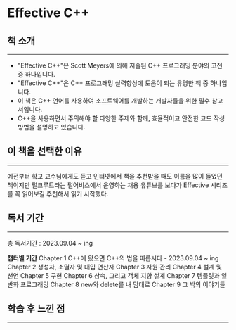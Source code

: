 # Effective C++ 


## 책 소개
-------------

* "Effective C++"은 Scott Meyers에 의해 저술된 C++ 프로그래밍 분야의 고전 중 하나입니다.
* "Effective C++"은 C++ 프로그래밍 실력향상에 도움이 되는 유명한 책 중 하나입니다.
* 이 책은 C++ 언어를 사용하여 소프트웨어를 개발하는 개발자들을 위한 필수 참고서입니다.
* C++을 사용하면서 주의해야 할 다양한 주제와 함께, 효율적이고 안전한 코드 작성 방법을 설명하고 있습니다.

## 이 책을 선택한 이유
-------------

예전부터 학교 교수님에게도 듣고 인터넷에서 책을 추천받을 때도 이름을 많이 들었던 책이지만 펄크루트라는 펄어비스에서 운영하는 채용 유튜브를 보다가 Effective 시리즈를 꼭 읽어보길 추천해서  읽기 시작했다.

## 독서 기간
-------------

총 독서기간 : 2023.09.04 ~ ing

**챕터별 기간**
Chapter 1 C++에 왔으면 C++의 법을 따릅시다 - 2023.09.04 ~ ing
Chapter 2 생성자, 소멸자 및 대입 연산자
Chapter 3 자원 관리
Chapter 4 설계 및 선언
Chapter 5 구현
Chapter 6 상속, 그리고 객체 지향 설계
Chapter 7 템플릿과 일반화 프로그래밍
Chapter 8 new와 delete를 내 맘대로
Chapter 9 그 밖의 이야기들


## 학습 후 느낀 점
-------------

